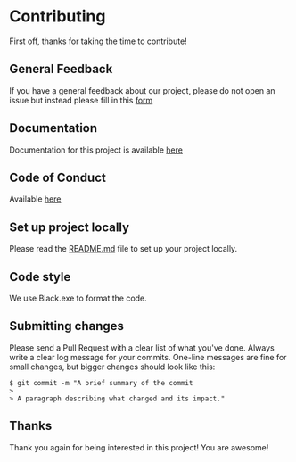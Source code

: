 # Contributing

First off, thanks for taking the time to contribute!

## General Feedback

If you have a general feedback about our project, please do not open an issue but instead please fill in this [form](https://forms.gle/LRUq3vsFnE1QCLiA6)

## Documentation

Documentation for this project is available [here](https://center-for-the-built-environment.gitbook.io/clima/)

## Code of Conduct

Available [here](code_of_conduct.md)

## Set up project locally

Please read the [README.md]() file to set up your project locally.

## Code style

We use Black.exe to format the code.

## Submitting changes

Please send a Pull Request with a clear list of what you've done. Always write a clear log message for your commits. One-line messages are fine for small changes, but bigger changes should look like this:

```text
$ git commit -m "A brief summary of the commit
> 
> A paragraph describing what changed and its impact."
```

## Thanks

Thank you again for being interested in this project! You are awesome!

